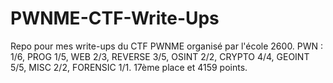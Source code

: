 # PWNME-CTF-Write-Ups

Repo pour mes write-ups du CTF PWNME organisé par l'école 2600.
PWN : 1/6, PROG 1/5, WEB 2/3, REVERSE 3/5, OSINT 2/2, CRYPTO 4/4, GEOINT 5/5, MISC 2/2, FORENSIC 1/1.
17ème place et 4159 points.

